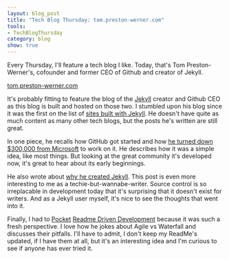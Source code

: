 ```yaml
---
layout: blog_post
title: "Tech Blog Thursday: tom.preston-werner.com"
tools: 
- TechBlogThursday
category: blog
show: true
---
```


Every Thursday, I'll feature a tech blog I like. 
Today, that's Tom Preston-Werner's, 
cofounder and former CEO of Github and creator of Jekyll.

<a href="http://tom.preston-werner.com/">tom.preston-werner.com</a>

<p>
It's probably fitting to feature the blog of the 
<a href="jekyllrb.com">Jekyll</a> creator and Github CEO 
as this blog is built and hosted on those two. 
I stumbled upon his blog since it was the first on the list of 
<a href="https://github.com/jekyll/jekyll/wiki/Sites">sites built with Jekyll</a>. 
He doesn't have quite as much content as many other tech blogs, 
but the posts he's written are still great.
</p>

<p>
In one piece, he recalls how GitHub got started and how 
<a href="http://tom.preston-werner.com/2008/10/18/how-i-turned-down-300k.html"> he turned down 
<emphasize>$300,000</emphasize> from Microsoft</a> to work on it. 
He describes how it was a simple idea, like most things. 
But looking at the great community it's developed now, 
it's great to hear about its early beginnings.
</p>

<p>
He also wrote about 
<a href="http://tom.preston-werner.com/2008/11/17/blogging-like-a-hacker.html"> why he created Jekyll</a>.
This post is even more interesting to me as a techie-but-wannabe-writer. 
Source control is so irreplacable in development today that it's surprising that it doesn't exist for writers. 
And as a Jekyll user myself, it's nice to see the thoughts that went into it. 
</p>

<p>
Finally, I had to 
<a href="https://getpocket.com/">Pocket</a> 
<a href="http://tom.preston-werner.com/2010/08/23/readme-driven-development.html">Readme Driven Development</a> 
because it was such a fresh perspective. 
I love how he jokes about Agile vs Waterfall and discusses their pitfalls. 
I'll have to admit, I don't keep my ReadMe's updated, if I have them at all, 
but it's an interesting idea and I'm curious to see if anyone has ever tried it. 
</p>